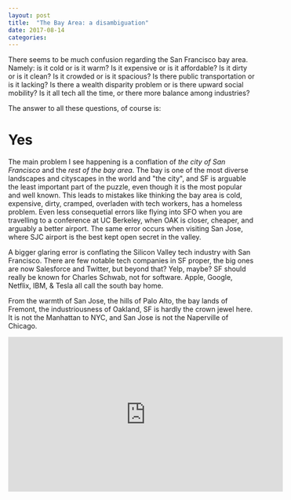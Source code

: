 ```yaml
---
layout: post
title:  "The Bay Area: a disambiguation"
date: 2017-08-14
categories:
---
```


There seems to be much confusion regarding the San Francisco bay area. Namely: is it cold or is it warm? Is it expensive or is it affordable? Is it dirty or is it clean? Is it crowded or is it spacious? Is there public transportation or is it lacking? Is there a wealth disparity problem or is there upward social mobility? Is it all tech all the time, or there more balance among industries?

The answer to all these questions, of course is:

<h1> Yes </h1>

The main problem I see happening is a conflation of *the city of San Francisco* and the *rest of the bay area*. The bay is one of the most diverse landscapes and cityscapes in the world and "the city", and SF is arguable the least important part of the puzzle, even though it is the most popular and well known. This leads to mistakes like thinking the bay area is cold, expensive, dirty, cramped, overladen with tech workers, has a homeless problem. Even less consequetial errors like flying into SFO when you are travelling to a conference at UC Berkeley, when OAK is closer, cheaper, and arguably a better airport. The same error occurs when visiting San Jose, where SJC airport is the best kept open secret in the valley.

A bigger glaring error is conflating the Silicon Valley tech industry with San Francisco. There are few notable tech companies in SF proper, the big ones are now Salesforce and Twitter, but beyond that? Yelp, maybe? SF should really be known for Charles Schwab, not for software. Apple, Google, Netflix, IBM, & Tesla all call the south bay home.

From the warmth of San Jose, the hills of Palo Alto, the bay lands of Fremont, the industriousness of Oakland, SF is hardly the crown jewel here. It is not the Manhattan to NYC, and San Jose is not the Naperville of Chicago.

<iframe width="560" height="315" src="https://www.youtube.com/embed/jqWt49o7R-k" frameborder="0" allowfullscreen></iframe>
